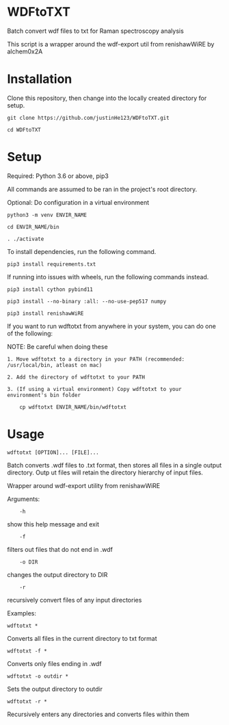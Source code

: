 # WDFtoTXT
Batch convert wdf files to txt for Raman spectroscopy analysis

This script is a wrapper around the wdf-export util from renishawWiRE by alchem0x2A

# Installation

Clone this repository, then change into the locally created directory for setup.

	git clone https://github.com/justinHe123/WDFtoTXT.git
	
	cd WDFtoTXT

# Setup
Required: Python 3.6 or above, pip3

All commands are assumed to be ran in the project's root directory.

Optional: Do configuration in a virtual environment

	python3 -m venv ENVIR_NAME

	cd ENVIR_NAME/bin

	. ./activate



To install dependencies, run the following command.

	pip3 install requirements.txt


If running into issues with wheels, run the following commands instead.

	pip3 install cython pybind11

	pip3 install --no-binary :all: --no-use-pep517 numpy

	pip3 install renishawWiRE



If you want to run wdftotxt from anywhere in your system, you can do one of the following:

NOTE: Be careful when doing these

	1. Move wdftotxt to a directory in your PATH (recommended: /usr/local/bin, atleast on mac)

	2. Add the directory of wdftotxt to your PATH

	3. (If using a virtual environment) Copy wdftotxt to your environment's bin folder

		cp wdftotxt ENVIR_NAME/bin/wdftotxt


# Usage

	wdftotxt [OPTION]... [FILE]...

Batch converts .wdf files to .txt format, then stores all files in a single output directory. Outp
ut files will retain the directory hierarchy of input files.


Wrapper around wdf-export utility from renishawWiRE

Arguments:

        -h

show this help message and exit

        -f

filters out files that do not end in .wdf

        -o DIR

changes the output directory to DIR

        -r

recursively convert files of any input directories

Examples:



	wdftotxt *

Converts all files in the current directory to txt format



	wdftotxt -f *

Converts only files ending in .wdf 



	wdftotxt -o outdir *

Sets the output directory to outdir



	wdftotxt -r *

Recursively enters any directories and converts files within them

	
